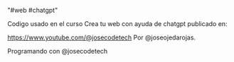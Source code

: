 "#web #chatgpt"

Codigo usado en el curso Crea tu web con ayuda de chatgpt publicado en:

https://www.youtube.com/@josecodetech
Por @joseojedarojas.

Programando con @josecodetech
